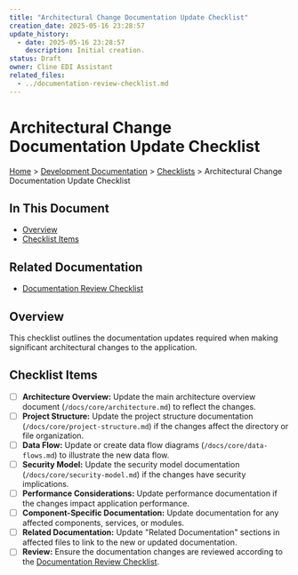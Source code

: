 ```yaml
---
title: "Architectural Change Documentation Update Checklist"
creation_date: 2025-05-16 23:28:57
update_history:
  - date: 2025-05-16 23:28:57
    description: Initial creation.
status: Draft
owner: Cline EDI Assistant
related_files:
  - ../documentation-review-checklist.md
---
```


# Architectural Change Documentation Update Checklist

[Home](/docs) > [Development Documentation](/docs/development) > [Checklists](./) > Architectural Change Documentation Update Checklist

## In This Document
- [Overview](#overview)
- [Checklist Items](#checklist-items)

## Related Documentation
- [Documentation Review Checklist](../documentation-review-checklist.md)

## Overview

This checklist outlines the documentation updates required when making significant architectural changes to the application.

## Checklist Items

- [ ] **Architecture Overview:** Update the main architecture overview document (`/docs/core/architecture.md`) to reflect the changes.
- [ ] **Project Structure:** Update the project structure documentation (`/docs/core/project-structure.md`) if the changes affect the directory or file organization.
- [ ] **Data Flow:** Update or create data flow diagrams (`/docs/core/data-flows.md`) to illustrate the new data flow.
- [ ] **Security Model:** Update the security model documentation (`/docs/core/security-model.md`) if the changes have security implications.
- [ ] **Performance Considerations:** Update performance documentation if the changes impact application performance.
- [ ] **Component-Specific Documentation:** Update documentation for any affected components, services, or modules.
- [ ] **Related Documentation:** Update "Related Documentation" sections in affected files to link to the new or updated documentation.
- [ ] **Review:** Ensure the documentation changes are reviewed according to the [Documentation Review Checklist](../documentation-review-checklist.md).
